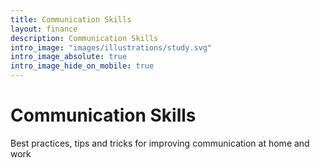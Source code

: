 ```yaml
---
title: Communication Skills
layout: finance
description: Communication Skills
intro_image: "images/illustrations/study.svg"
intro_image_absolute: true
intro_image_hide_on_mobile: true
---
```


# Communication Skills

Best practices, tips and tricks for improving communication at home and work
